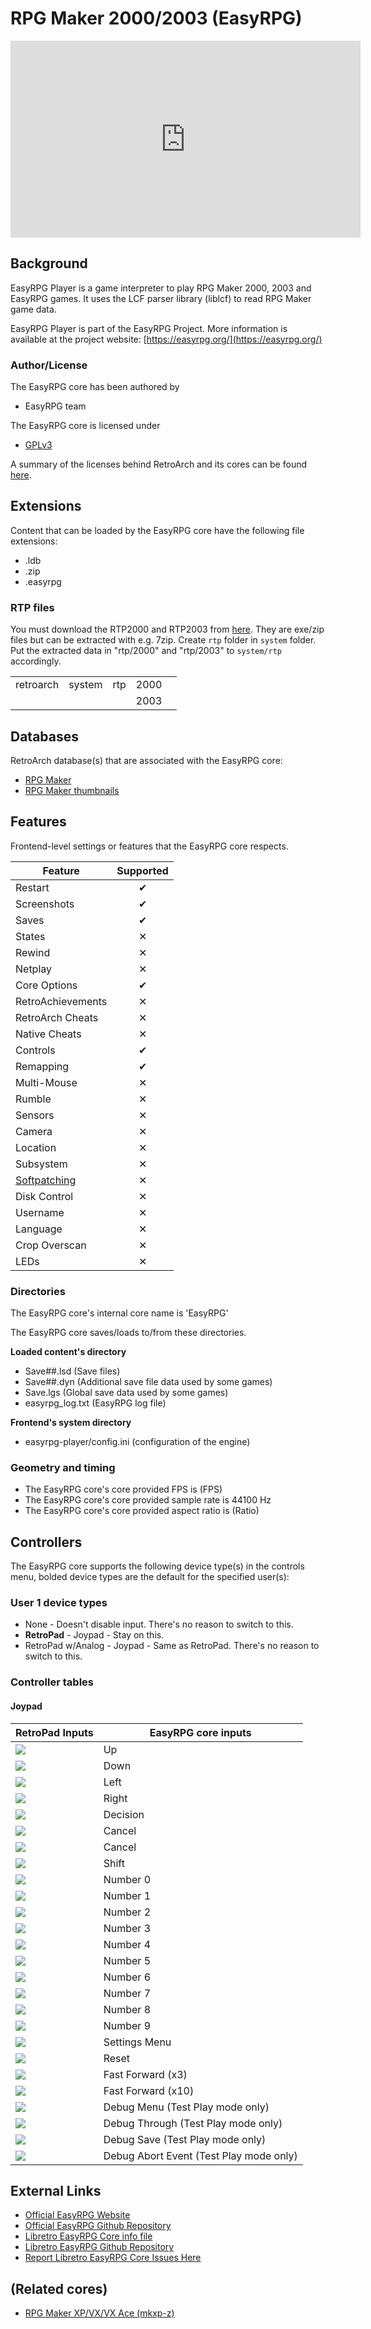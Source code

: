 # RPG Maker 2000/2003 (EasyRPG)

<iframe width="560" height="315" src="https://www.youtube-nocookie.com/embed/PujdH2H_nm0" frameborder="0" allow="accelerometer; autoplay; clipboard-write; encrypted-media; gyroscope; picture-in-picture" allowfullscreen></iframe>

## Background

EasyRPG Player is a game interpreter to play RPG Maker 2000, 2003 and EasyRPG games. It uses the LCF parser library (liblcf) to read RPG Maker game data.

EasyRPG Player is part of the EasyRPG Project. More information is available at the project website: [https://easyrpg.org/](https://easyrpg.org/)

### Author/License

The EasyRPG core has been authored by

- EasyRPG team

The EasyRPG core is licensed under

- [GPLv3](https://github.com/libretro/easyrpg-libretro/blob/master/COPYING)

A summary of the licenses behind RetroArch and its cores can be found [here](../development/licenses.md).

## Extensions

Content that can be loaded by the EasyRPG core have the following file extensions:

- .ldb
- .zip
- .easyrpg

### RTP files

You must download the RTP2000 and RTP2003 from [here](https://www.rpgmakerweb.com/run-time-package). They are exe/zip files but can be extracted with e.g. 7zip. Create `rtp` folder in `system` folder. Put the extracted data in "rtp/2000" and "rtp/2003" to `system/rtp` accordingly.

|   |   |   |   |   |
|---|---|---|---|---|
| retroarch  |  system |  rtp | 2000   |   |
|   |   |   | 2003  |   |

## Databases

RetroArch database(s) that are associated with the EasyRPG core:

- [RPG Maker](https://github.com/libretro/libretro-database/blob/master/rdb/RPG%20Maker.rdb)
- [RPG Maker thumbnails](https://github.com/libretro-thumbnails/RPG_Maker)

## Features

Frontend-level settings or features that the EasyRPG core respects.

| Feature           | Supported |
|-------------------|:---------:|
| Restart           | ✔         |
| Screenshots       | ✔         |
| Saves             | ✔         |
| States            | ✕         |
| Rewind            | ✕         |
| Netplay           | ✕         |
| Core Options      | ✔         |
| RetroAchievements | ✕         |
| RetroArch Cheats  | ✕         |
| Native Cheats     | ✕         |
| Controls          | ✔         |
| Remapping         | ✔         |
| Multi-Mouse       | ✕         |
| Rumble            | ✕         |
| Sensors           | ✕         |
| Camera            | ✕         |
| Location          | ✕         |
| Subsystem         | ✕         |
| [Softpatching](../guides/softpatching.md) | ✕         |
| Disk Control      | ✕         |
| Username          | ✕         |
| Language          | ✕         |
| Crop Overscan     | ✕         |
| LEDs              | ✕         |

### Directories

The EasyRPG core's internal core name is 'EasyRPG'

The EasyRPG core saves/loads to/from these directories.

**Loaded content's directory**

- Save##.lsd (Save files)
- Save##.dyn (Additional save file data used by some games)
- Save.lgs (Global save data used by some games)
- easyrpg_log.txt (EasyRPG log file)

**Frontend's system directory**

- easyrpg-player/config.ini (configuration of the engine)

### Geometry and timing

- The EasyRPG core's core provided FPS is (FPS)
- The EasyRPG core's core provided sample rate is 44100 Hz
- The EasyRPG core's core provided aspect ratio is (Ratio)

## Controllers

The EasyRPG core supports the following device type(s) in the controls menu, bolded device types are the default for the specified user(s):

### User 1 device types

- None - Doesn't disable input. There's no reason to switch to this.
- **RetroPad** - Joypad - Stay on this.
- RetroPad w/Analog - Joypad - Same as RetroPad. There's no reason to switch to this.

### Controller tables

#### Joypad

| RetroPad Inputs                                | EasyRPG core inputs       |
|------------------------------------------------|---------------------------|
| ![](../image/retropad/retro_dpad_up.png)       | Up                        |
| ![](../image/retropad/retro_dpad_down.png)     | Down                      |
| ![](../image/retropad/retro_dpad_left.png)     | Left                      |
| ![](../image/retropad/retro_dpad_right.png)    | Right                     |
| ![](../image/retropad/retro_a.png)             | Decision                  |
| ![](../image/retropad/retro_b.png)             | Cancel                    |
| ![](../image/retropad/retro_x.png)             | Cancel                    |
| ![](../image/retropad/retro_y.png)             | Shift                     |
| ![](../image/retropad/retro_l3.png)            | Number 0                  |
| ![](../image/retropad/retro_right_stick.png)   | Number 1                  |
| ![](../image/retropad/retro_right_stick.png)   | Number 2                  |
| ![](../image/retropad/retro_right_stick.png)   | Number 3                  |
| ![](../image/retropad/retro_right_stick.png)   | Number 4                  |
| ![](../image/retropad/retro_r3.png)            | Number 5                  |
| ![](../image/retropad/retro_right_stick.png)   | Number 6                  |
| ![](../image/retropad/retro_right_stick.png)   | Number 7                  |
| ![](../image/retropad/retro_right_stick.png)   | Number 8                  |
| ![](../image/retropad/retro_right_stick.png)   | Number 9                  |
| ![](../image/retropad/retro_start.png)         | Settings Menu             |
| ![](../image/retropad/retro_select.png)        | Reset                     |
| ![](../image/retropad/retro_r2.png)            | Fast Forward (x3)         |
| ![](../image/retropad/retro_r2.png)            | Fast Forward (x10)        |
| ![](../image/retropad/retro_l2.png)            | Debug Menu (Test Play mode only)        |
| ![](../image/retropad/retro_l2.png)            | Debug Through (Test Play mode only)     |
| ![](../image/retropad/retro_r1.png)            | Debug Save (Test Play mode only)        |
| ![](../image/retropad/retro_l1.png)            | Debug Abort Event (Test Play mode only) |



## External Links

- [Official EasyRPG Website](https://easyrpg.org/)
- [Official EasyRPG Github Repository](https://github.com/EasyRPG/Player)
- [Libretro EasyRPG Core info file](https://github.com/libretro/libretro-super/blob/master/dist/info/easyrpg_libretro.info)
- [Libretro EasyRPG Github Repository](https://github.com/libretro/easyrpg-libretro)
- [Report Libretro EasyRPG Core Issues Here](https://github.com/libretro/easyrpg-libretro/issues)

## (Related cores)

- [RPG Maker XP/VX/VX Ace (mkxp-z)](mkxp-z.md)
